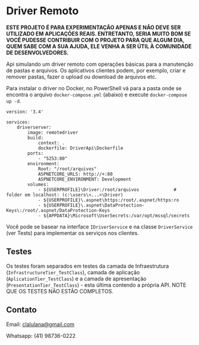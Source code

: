 # Driver Remoto

<b>ESTE PROJETO É PARA EXPERIMENTAÇÃO APENAS E NÃO DEVE SER UTILIZADO EM APLICAÇÕES REAIS. ENTRETANTO, SERIA MUITO BOM SE VOCÊ PUDESSE CONTRIBUIR COM O PROJETO PARA QUE ALGUM DIA, QUEM SABE COM A SUA AJUDA, ELE VENHA A SER ÚTIL À COMUNIDADE DE DESENVOLVEDORES.</b>

Api simulando um driver remoto com operações básicas para a manutenção de pastas e arquivos. Os aplicativos clientes podem, por exemplo, criar e remover pastas, fazer o upload ou download de arquivos etc.

Para instalar o driver no Docker, no PowerShell vá para a pasta onde se encontra o arquivo ``docker-compose.yml`` (abaixo) e execute ``docker-compose up -d``.

```
version: '3.4'

services:
    driverserver:
        image: remotedriver
        build: 
            context: .
            dockerfile: DriverApi\Dockerfile
        ports: 
            - "5253:80" 
        environment:
            Root: "/root/arquivos"
            ASPNETCORE_URLS: http://+:80
            ASPNETCORE_ENVIRONMENT: Development
        volumes:
            - ${USERPROFILE}\Driver:/root/arquivos             # folder em localhost: (c:\users\<...>\Driver)
            - ${USERPROFILE}\.aspnet\https:/root/.aspnet/https:ro
            - ${USERPROFILE}\.aspnet\DataProtection-Keys\:/root/.aspnet/DataProtection-Keys
            - ${APPDATA}\Microsoft\UserSecrets:/var/opt/mssql/secrets
```

Você pode se basear na interface ``IDriverService`` e na classe ``DriverService`` 
(ver Tests) para implementar os serviços nos clientes.

## Testes

Os testes foram separados em testes da camada de Infraestrutura (``InfrastructureTier_TestClass``), 
camada de aplicação (``AplicationTier_TestClass``) e a camada de apresentação (``PresentationTier_TestClass``) - 
esta última contendo a própria API. NOTE QUE OS TESTES NÃO ESTÃO COMPLETOS.


## Contato

Email: clalulana@gmail.com

Whatsapp: (41) 98736-0222
